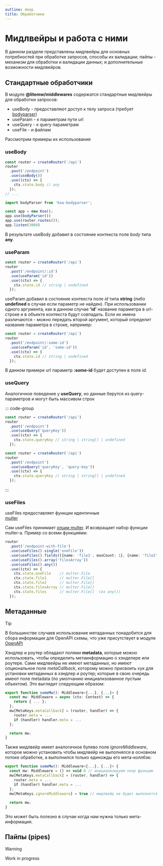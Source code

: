 ```yaml
---
outline: deep
title: Обработчики
---
```


# Мидлвейры и работа с ними

В данном разделе представлены мидлвейры для основных
потребностей при обработке запросов, способы их валидации;
пайпы - механизм для обработки и валидации данных;
и дополнительные возможности мидлвейров.


## Стандартные обработчики

В модуле **@litemw/middlewares** содержатся стандартные мидлвейры для обработки запросов:
- useBody  - предоставляют доступ к телу запроса (требует [bodyparser](https://www.npmjs.com/package/koa-bodyparser))
- useParam - к параметрам пути url
- useQuery - к query параметрам
- useFile  - и файлам

Рассмотрим примеры их использования

### useBody
```ts
const router = createRouter('/api')
router
  .post('/endpoint')
  .use(useBody())
  .use((ctx) => {
    ctx.state.body // any
  });
// ... 

import bodyParser from 'koa-bodyparser';

const app = new Koa();
app.use(bodyParser())
app.use(router.routes());
app.listen(3000)
```

В результате useBody добавил в состояние контекста поле *body* типа **any**.

### useParam
```ts
const router = createRouter('/api')
router
  .post('/endpoint/:id')
  .use(useParam('id'))
  .use((ctx) => {
    ctx.state.id // string | undefined
  });
```

useParam добавил в состояние контекста поле *id* типа **string**
(либо **undefined** в случае если параметр не найден).
При использовании одного аргумента, как в данном случае **'id'**
название параметра в url-строке и в объекте контекста будут совпадать.
Если их имена различаются - можно передать второй аргумент, который определит
название параметра в строке, например:
```ts
const router = createRouter('/api')
router
  .post('/endpoint/:some-id')
  .use(useParam('id', 'some-id'))
  .use((ctx) => {
    ctx.state.id // string | undefined
  });
```

В данном примере url параметр **:some-id** будет доступен в поле *id*.

### useQuery
Аналогичное поведение у **useQuery**, но данные берутся из query-параметров
и могут быть массивом строк

::: code-group
```ts [one-key.ts]
const router = createRouter('/api')
router
  .post('/endpoint')
  .use(useQuery('queryKey'))
  .use((ctx) => {
    ctx.state.queryKey // string | string[] | undefined
  });
```
```ts [different-key.ts]
const router = createRouter('/api')
router
  .post('/endpoint')
  .use(useQuery('queryKey', 'query-key')) 
  .use((ctx) => {
    ctx.state.queryKey // string | string[] | undefined
  });
```
:::

### useFiles
useFiles предоставляет функции идентичные  
[multer](https://www.google.com/search?q=multer&oq=multer&gs_lcrp=EgZjaHJvbWUqBggAEEUYOzIGCAAQRRg7MgYIARBFGDsyBggCEEUYPDIGCAMQRRg8MgYIBBBFGDzSAQc2MTVqMGo3qAIAsAIA&sourceid=chrome&ie=UTF-8)

Сам useFiles принимает [опции multer](https://www.npmjs.com/package/multer#multeropts).
И возвращает набор функции multer-а.
Пример со всеми функциями:

```ts
router
  .post('/endpoint-with-file')
  .use(useFiles().single('oneFile'))
  .use(useFiles().fields([{name: 'file1', maxCount: 1}, {name: 'file2', maxCount: 2}]))
  .use(useFiles().array('filesArray'))
  .use(useFiles().any())
  .use((ctx) => {
    ctx.state.oneFile    // multer.File
    ctx.state.file1      // multer.File[]
    ctx.state.file2      // multer.File[]
    ctx.state.filesArray // multer.File[]
    ctx.state.files      // multer.File[]  (из any())
  });

```

## Метаданные

> [!Tip]
> В большинстве случаев использование метаданных понадобится для сбора информации для OpenAPI схемы,
> что уже присутствует в модуле [OpenAPI](openapi-use)

Хэндлер и роутер обладают полями **metadata**, которые можно использовать, чтобы
определить метаинформацию о хэнделере или роутере.
Сами мидлвейры не имеют метаданных, но имеют опциональное поле *metaCallback*,
которому можно присвоить хук для установки метаданных в хэндлер и роутер; которые в свою очередь
имеют поле metadata (по умолчанию инициализованное пустым объектом).
Это выглядит следующим образом:

```ts
export function someMw(): Middleware<{...}, {...}> {
  const mw: Middleware = async (ctx: Context) => {
    return { ... };
  };
  mw[MetaKeys.metaCallback] = (router, handler) => {
    router.meta = ...
    if (handler) handler.meta = ...
  };

  return mw;
}
```

Также мидлвейр имеет аналогичное булево поле *ignoreMiddleware*, которое можно установить чтобы мидлвейр не
выполнялся в основном потоке обработке, а выполнился только единожды его мета-коллбэк:
```ts
export function someMw(): Middleware<{...}, {...}> {
  const mw: Middleware = () => void 0 // инициализируем noop функцию 
  mw[MetaKeys.metaCallback] = (router, handler) => {
    router.meta = ...
    if (handler) handler.meta = ...
  };
  mw[MetaKeys.ignoreMiddleware] = true // мидлвейр не будет выполнятся при обработке запроса
  
  return mw;
}
```

Это может быть полезно в случае когда нам нужна только мета-информация.

## Пайпы (pipes)

> [!Warning]
> Work in progress
